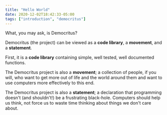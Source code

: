 ```yaml
---
title: "Hello World"
date: 2020-12-02T18:42:33-05:00
tags: ["introduction", "democritus"]
---
```


What, you may ask, is Democritus?

Democritus (the project) can be viewed as a **code library**, a **movement**, and a **statement**.

First, it is a **code library** containing simple, well tested, well documented functions.

The Democritus project is also a **movement**; a collection of people, if you will, who want to get more out of life and the world around them and want to use computers more effectively to this end.

The Democritus project is also a **statement**; a declaration that programming doesn't (and shouldn't!) be a frustrating black-hole. Computers should help us think, not force us to waste time thinking about things we don't care about.
